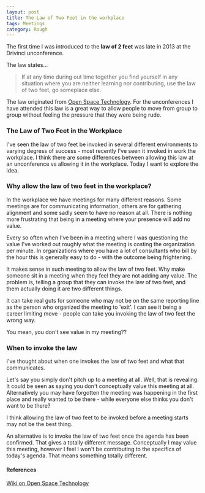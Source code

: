 ```yaml
---
layout: post
title: The Law of Two Feet in the workplace
tags: Meetings 
category: Rough
---
```


The first time I was introduced to the **law of 2 feet** was late in 2013 at the Drivinci unconference. 

The law states...  

> If at any time during out time together you find yourself in any situation where you are neither learning nor contributing, use the law of two feet, go someplace else.

The law originated from [Open Space Technology](https://en.wikipedia.org/wiki/Open_Space_Technology#Law_of_two_feet). For the unconferences I have attended this law is a great way to allow people to move from group to group without feeling the pressure that they were being rude.

### The Law of Two Feet in the Workplace

I've seen the law of two feet be invoked in several different environments to varying degress of success - most recently I've seen it invoked in work the workplace. I think there are some differences between allowing this law at an unconference vs allowing it in the workplace. Today I want to explore the idea.

### Why allow the law of two feet in the workplace?

In the workplace we have meetings for many different reasons. Some meetings are for communicating information, others are for gathering alignment and some sadly seem to have no reason at all. There is nothing more frustrating that being in a meeting where your presence will add no value.

Every so often when I've been in a meeting where I was questioning the value I've worked out roughly what the meeting is costing the organization per minute. In organizations where you have a lot of consultants who bill by the hour this is generally easy to do - with the outcome being frightening. 

It makes sense in such meeting to allow the law of two feet. Why make someone sit in a meeting when they feel they are not adding any value. The problem is, telling a group that they can invoke the law of two feet, and them actually doing it are two different things.

It can take real guts for someone who may not be on the same reporting line as the person who organized the meeting to 'exit'. I can see it being a career limiting move - people can take you invoking the law of two feet the wrong way.

You mean, you don't see value in my meeting?? 

### When to invoke the law

I've thought about when one invokes the law of two feet and what that communicates.

Let's say you simply don't pitch up to a meeting at all. Well, that is revealing. It could be seen as saying you don't conceptually value this meeting at all. Alternatively you may have forgotten the meeting was happening in the first place and really wanted to be there - while everyone else thinks you don't want to be there?

I think allowing the law of two feet to be invoked before a meeting starts may not be the best thing.

An alternative is to invoke the law of two feet once the agenda has been confirmed. That gives a totally different message. Conceptually I may value this meeting, however I feel I won't be contributing to the specifics of today's agenda. That means something totally different.





#### References

[Wiki on Open Space Technology](https://en.wikipedia.org/wiki/Open_Space_Technology#Law_of_two_feet)
